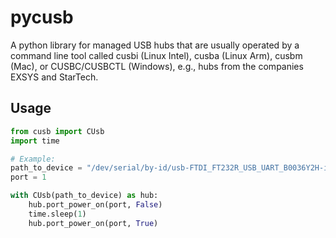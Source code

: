# pycusb

A python library for managed USB hubs that are usually operated by a command line tool called cusbi
(Linux Intel), cusba (Linux Arm), cusbm (Mac), or CUSBC/CUSBCTL (Windows), e.g., hubs from the
companies EXSYS and StarTech.

## Usage

```python
from cusb import CUsb
import time

# Example:
path_to_device = "/dev/serial/by-id/usb-FTDI_FT232R_USB_UART_B0036Y2H-if00-port0"
port = 1

with CUsb(path_to_device) as hub:
    hub.port_power_on(port, False)
    time.sleep(1)
    hub.port_power_on(port, True)
```
